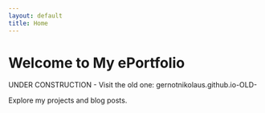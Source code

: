 ```yaml
---
layout: default
title: Home
---
```


<h1>Welcome to My ePortfolio</h1>
<p>UNDER CONSTRUCTION - Visit the old one: gernotnikolaus.github.io-OLD-</p>
<p>Explore my projects and blog posts.</p>
